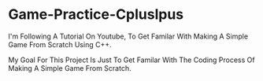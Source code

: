 # Game-Practice-Cpluslpus

I'm Following A Tutorial On Youtube, To Get Familar With Making A Simple Game From Scratch Using C++.



My Goal For This Project Is Just To Get Familar With The Coding Process Of Making A Simple Game From Scratch.
